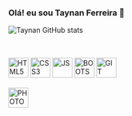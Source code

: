 ### Olá! eu sou Taynan Ferreira 🖖

<div>
 
  ![Taynan GitHub stats](https://github-readme-stats.vercel.app/api?username=TaynanGF&show_icons=true&theme=tokyonight)
</div>

##
<div style="display: inline-block"></br>
  <img alt="HTML5" heigth="30" width="40" src="https://cdn.jsdelivr.net/gh/devicons/devicon/icons/html5/html5-original.svg" />
  <img alt="CSS3" heigth="30" width="40" src="https://cdn.jsdelivr.net/gh/devicons/devicon/icons/css3/css3-original.svg" />
  <img alt="JS" heigth="30" width="40" src="https://cdn.jsdelivr.net/gh/devicons/devicon/icons/javascript/javascript-original.svg" />
  <img alt="BOOTSTRAP" heigth="30" width="40"  src="https://cdn.jsdelivr.net/gh/devicons/devicon/icons/bootstrap/bootstrap-plain.svg" />
  <img alt="GIT" heigth="30" width="40" src="https://cdn.jsdelivr.net/gh/devicons/devicon/icons/git/git-original.svg" />
</div>

<div> 
  <div style="display: inline-block"></br> 
   <img alt="PHOTOSHOP" heigth="30" width="40"  src="https://cdn.jsdelivr.net/gh/devicons/devicon/icons/photoshop/photoshop-line.svg" />
  
 </div>
</div>
